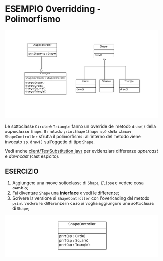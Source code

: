 # ESEMPIO Overridding - Polimorfismo

![PolimorfismoClassDiagram](./PolimorfismoClassDiagram.png)

Le sottoclasse `Circle` e `Triangle` fanno un override del metodo `draw()` della superclasse `Shape`. Il metodo `printShape(Shape sp)` della classe `ShapeController` sfrutta il polimorfismo: all'interno del metodo viene invocato `sp.draw()` sull'oggetto di tipo `Shape`.

Vedi anche [client/TestSubstitution.java](./src/client/TestSubstitution.java) per evidenziare differenze *uppercast* e *downcast* (cast espicito).

## ESERCIZIO
1. Aggiungere una nuove sottoclasse di `Shape`, `Elipse` e vedere cosa cambia;
1. Fai diventare `Shape` una **interface** e vedi le differenze;
1. Scrivere la versione si `ShapeController` con l'overloading del metodo `print` vedere le differenze in caso si voglia aggiungere una sottoclasse di `Shape`;

![ShapeControllerOverloaded](./ShapeControllerOverloaded.png)
